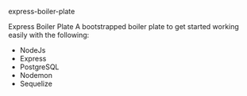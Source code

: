 express-boiler-plate

Express Boiler Plate
A bootstrapped boiler plate to get started working easily with the following:

- NodeJs
- Express
- PostgreSQL
- Nodemon
- Sequelize